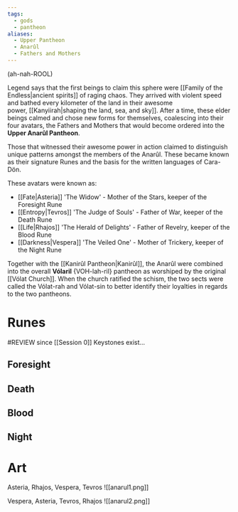 ```yaml
---
tags:
  - gods
  - pantheon
aliases:
  - Upper Pantheon
  - Anarûl
  - Fathers and Mothers
---
```

(ah-nah-ROOL)

Legend says that the first beings to claim this sphere were [[Family of the Endless|ancient spirits]] of raging chaos. They arrived with violent speed and bathed every kilometer of the land in their awesome power, [[Kanyiirah|shaping the land, sea, and sky]]. After a time, these elder beings calmed and chose new forms for themselves, coalescing into their four avatars, the Fathers and Mothers that would become ordered into the **Upper Anarûl Pantheon**. 

Those that witnessed their awesome power in action claimed to distinguish unique patterns amongst the members of the Anarûl. These became known as their signature Runes and the basis for the written languages of Cara-Dön.  
  
These avatars were known as:
- [[Fate|Asteria]] 'The Widow' - Mother of the Stars, keeper of the Foresight Rune
- [[Entropy|Tevros]] 'The Judge of Souls' - Father of War, keeper of the Death Rune
- [[Life|Rhajos]] 'The Herald of Delights' - Father of Revelry, keeper of the Blood Rune
- [[Darkness|Vespera]] 'The Veiled One' - Mother of Trickery, keeper of the Night Rune

Together with the [[Kanirûl Pantheon|Kanirûl]], the Anarûl were combined into the overall **Vólaril** {VOH-lah-ril} pantheon as worshiped by the original [[Vólat Church]]. When the church ratified the schism, the two sects were called the Vólat-rah and Vólat-sin to better identify their loyalties in regards to the two pantheons.

# Runes
#REVIEW since [[Session 0]] Keystones exist…
## Foresight
## Death
## Blood
## Night
# Art
Asteria, Rhajos, Vespera, Tevros
![[anarul1.png]]

Vespera, Asteria, Tevros, Rhajos
![[anarul2.png]]